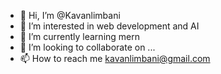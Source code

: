 - 👋 Hi, I’m @Kavanlimbani
- 👀 I’m interested in web development and AI
- 🌱 I’m currently learning mern
- 💞️ I’m looking to collaborate on ...
- 📫 How to reach me kavanlimbani@gmail.com

<!---
Kavanlimbani/Kavanlimbani is a ✨ special ✨ repository because its `README.md` (this file) appears on your GitHub profile.
You can click the Preview link to take a look at your changes.
--->
